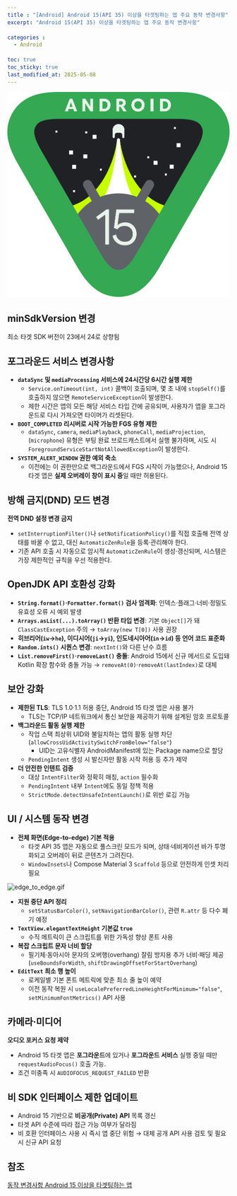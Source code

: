 ```yaml
---
title : "[Android] Android 15(API 35) 이상을 타겟팅하는 앱 주요 동작 변경사항"
excerpt: "Android 15(API 35) 이상을 타겟팅하는 앱 주요 동작 변경사항"

categories :
  - Android

toc: true
toc_sticky: true
last_modified_at: 2025-05-08
---
```


![android15_logo.svg](/assets/images/android15_logo.svg?raw=true)

## minSdkVersion 변경

최소 타겟 SDK 버전이 23에서 24로 상향됨

## 포그라운드 서비스 변경사항

- **`dataSync` 및 `mediaProcessing` 서비스에 24시간당 6시간 실행 제한**
    - `Service.onTimeout(int, int)` 콜백이 호출되며, 몇 초 내에 `stopSelf()`를 호출하지 않으면 `RemoteServiceException`이 발생한다.
    - 제한 시간은 앱의 모든 해당 서비스 타입 간에 공유되며, 사용자가 앱을 포그라운드로 다시 가져오면 타이머가 리셋된다.
- **`BOOT_COMPLETED` 리시버로 시작 가능한 FGS 유형 제한**
    - `dataSync`, `camera`, `mediaPlayback`, `phoneCall`, `mediaProjection`, (`microphone`) 유형은 부팅 완료 브로드캐스트에서 실행 불가하며, 시도 시 `ForegroundServiceStartNotAllowedException`이 발생한다.
- **`SYSTEM_ALERT_WINDOW` 권한 예외 축소**
    - 이전에는 이 권한만으로 백그라운드에서 FGS 시작이 가능했으나, Android 15 타겟 앱은 **실제 오버레이 창이 표시 중**일 때만 허용된다.

## 방해 금지(DND) 모드 변경

**전역 DND 설정 변경 금지**

- `setInterruptionFilter()`나 `setNotificationPolicy()`를 직접 호출해 전역 상태를 바꿀 수 없고, 대신 `AutomaticZenRule`을 등록·관리해야 한다.
- 기존 API 호출 시 자동으로 암시적 `AutomaticZenRule`이 생성·갱신되며, 시스템은 가장 제한적인 규칙을 우선 적용한다.

## OpenJDK API 호환성 강화

- **`String.format()`·`Formatter.format()` 검사 엄격화**: 인덱스·플래그·너비·정밀도 유효성 오류 시 예외 발생
- **`Arrays.asList(...).toArray()` 반환 타입 변경**: 기본 `Object[]`가 돼 `ClassCastException` 주의 → `toArray(new T[0])` 사용 권장
- **히브리어(`iw`→`he`), 이디시어(`ji`→`yi`), 인도네시아어(`in`→`id`) 등 언어 코드 표준화**
- **`Random.ints()` 시퀀스 변경**: `nextInt()`와 다른 난수 흐름
- **`List.removeFirst()`·`removeLast()` 충돌**: Android 15에서 신규 메서드로 도입돼 Kotlin 확장 함수와 충돌 가능 → `removeAt(0)`·`removeAt(lastIndex)`로 대체

## 보안 강화

- **제한된 TLS**: TLS 1.0·1.1 허용 중단, Android 15 타겟 앱은 사용 불가
    - TLS는 TCP/IP 네트워크에서 통신 보안을 제공하기 위해 설계된 암호 프로토콜
- **백그라운드 활동 실행 제한**
    - 작업 스택 최상위 UID와 불일치하는 앱의 활동 실행 차단(`allowCrossUidActivitySwitchFromBelow="false"`)
        - UID는 고유식별자 AndroidManifest에 있는 Package name으로 할당
    - `PendingIntent` 생성 시 발신자만 활동 시작 허용 등 추가 제약
- **더 안전한 인텐트 검증**
    - 대상 `IntentFilter`와 정확히 매칭, `action` 필수화
    - `PendingIntent` 내부 `Intent`에도 동일 정책 적용
    - `StrictMode.detectUnsafeIntentLaunch()`로 위반 로깅 가능

## UI / 시스템 동작 변경

- **전체 화면(Edge-to-edge) 기본 적용**
    - 타겟 API 35 앱은 자동으로 풀스크린 모드가 되며, 상태·네비게이션 바가 투명화되고 오버레이 뒤로 콘텐츠가 그려진다.
    - `WindowInsets`나 Compose Material 3 `Scaffold` 등으로 안전하게 인셋 처리 필요

![edge_to_edge.gif](/assets/images/edge_to_edge.gif?raw=true)

- **지원 중단 API 정리**
    - `setStatusBarColor()`, `setNavigationBarColor()`, 관련 `R.attr` 등 다수 폐기 예정
- **`TextView.elegantTextHeight` 기본값 `true`**
    - 수직 메트릭이 큰 스크립트를 위한 가독성 향상 폰트 사용
- **복잡 스크립트 문자 너비 할당**
    - 필기체·동아시아 문자의 오버행(overhang) 잘림 방지용 추가 너비·패딩 제공 (`useBoundsForWidth`, `shiftDrawingOffsetForStartOverhang`)
- **`EditText` 최소 행 높이**
    - 로케일별 기본 폰트 메트릭에 맞춘 최소 줄 높이 예약
    - 이전 동작 복원 시 `useLocalePreferredLineHeightForMinimum="false"`, `setMinimumFontMetrics()` API 사용

## 카메라·미디어

**오디오 포커스 요청 제약**

- Android 15 타겟 앱은 **포그라운드**에 있거나 **포그라운드 서비스** 실행 중일 때만 `requestAudioFocus()` 호출 가능.
- 조건 미충족 시 `AUDIOFOCUS_REQUEST_FAILED` 반환

## 비 SDK 인터페이스 제한 업데이트

- Android 15 기반으로 **비공개(Private) API** 목록 갱신
- 타겟 API 수준에 따라 접근 가능 여부가 달라짐
- 비 호환 인터페이스 사용 시 즉시 앱 중단 위험 → 대체 공개 API 사용 검토 및 필요 시 신규 API 요청

## 참조

[동작 변경사항 Android 15 이상을 타겟팅하는 앱](https://developer.android.com/about/versions/15/behavior-changes-15?hl=ko)

